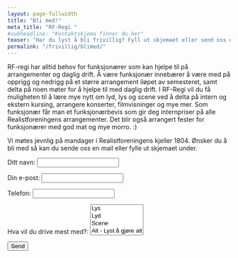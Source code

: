 ```yaml
---
layout: page-fullwidth
title: "Bli med!"
meta_title: "RF-Regi "
#subheadline: "Kontaktskjema finner du her"
teaser: "Har du lyst å bli frivillig? Fyll ut skjemaet eller send oss en mail!"
permalink: "/frivillig/blimed/"
---
```


RF-regi har alltid behov for funksjonærer som kan hjelpe til på arrangementer og daglig drift. Å være funksjonær innebærer å være med på opprigg og nedrigg på et større arrangement iløpet av semesteret, samt delta på noen møter for å hjelpe til med daglig drift. I RF-Regi vil du få muligheten til å lære mye nytt om lyd, lys og scene ved å delta på intern og ekstern kursing, arrangere konserter, filmvisninger og mye mer.
Som funksjonær får man et funksjonærbevis som gir deg internpriser på alle Realistforeningens arrangementer. Det blir også arrangert fester for funksjonærer med god mat og mye morro. :)

Vi møtes jevnlig på mandager i Realistforeningens kjeller 1804. Ønsker du å bli med så kan du sende oss en mail eller fylle ut skjemaet under.

<form name="JoinUs" method="POST" data-netlify="true">
  <p>
    <label>Ditt navn: <input type="text" name="navn" /></label>   
  </p>
  <p>
    <label>Din e-post: <input type="email" name="email" /></label>
  </p>
  <p>
    <label>Telefon: <input type="number" name="nummer" /></label>
  </p>
  <p>
    <label>Hva vil du drive mest med?: <select name="role[]" multiple>
      <option value="Lys">Lys</option>
      <option value="Lyd">Lyd</option>
      <option value="Scene">Scene</option>
      <option value="Alt - Lyst å gjøre alt">Alt - Lyst å gjøre alt</option>
    </select></label>
  </p>
  <p>
    <button type="submit">Send</button>
  </p>
</form>
